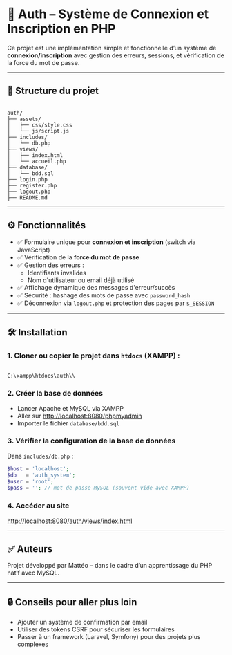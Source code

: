 
# 🔐 Auth – Système de Connexion et Inscription en PHP

Ce projet est une implémentation simple et fonctionnelle d’un système de **connexion/inscription**
avec gestion des erreurs, sessions, et vérification de la force du mot de passe.

---

## 📁 Structure du projet

```

auth/
├── assets/
│   ├── css/style.css
│   └── js/script.js
├── includes/
│   └── db.php
├── views/
│   ├── index.html
│   └── accueil.php
├── database/
│   └── bdd.sql
├── login.php
├── register.php
├── logout.php
├── README.md

```

---

## ⚙️ Fonctionnalités

- ✅ Formulaire unique pour **connexion et inscription** (switch via JavaScript)
- ✅ Vérification de la **force du mot de passe**
- ✅ Gestion des erreurs :
  - Identifiants invalides
  - Nom d'utilisateur ou email déjà utilisé
- ✅ Affichage dynamique des messages d'erreur/succès
- ✅ Sécurité : hashage des mots de passe avec `password_hash`
- ✅ Déconnexion via `logout.php` et protection des pages par `$_SESSION`

---

## 🛠️ Installation

### 1. Cloner ou copier le projet dans `htdocs` (XAMPP) :
```

C:\xampp\htdocs\auth\\

````

### 2. Créer la base de données

- Lancer Apache et MySQL via XAMPP
- Aller sur [http://localhost:8080/phpmyadmin](http://localhost:8080/phpmyadmin)
- Importer le fichier `database/bdd.sql`

### 3. Vérifier la configuration de la base de données

Dans `includes/db.php` :
```php
$host = 'localhost';
$db   = 'auth_system';
$user = 'root';
$pass = ''; // mot de passe MySQL (souvent vide avec XAMPP)
````

### 4. Accéder au site

[http://localhost:8080/auth/views/index.html](http://localhost:8080/auth/views/index.html)

---

## ✅ Auteurs

Projet développé par Mattéo – dans le cadre d’un apprentissage du PHP natif avec MySQL.

---

## 🔒 Conseils pour aller plus loin

* Ajouter un système de confirmation par email
* Utiliser des tokens CSRF pour sécuriser les formulaires
* Passer à un framework (Laravel, Symfony) pour des projets plus complexes

